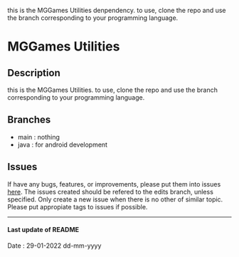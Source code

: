 this is the MGGames Utilities denpendency.
to use, clone the repo and use the branch corresponding to your programming language.

# MGGames Utilities #

## Description ##
this is the MGGames Utilities.
to use, clone the repo and use the branch corresponding to your programming language.


## Branches ##
* main : nothing
* java : for android development


## Issues ##
If have any bugs, features, or improvements,
please put them into issues
[here](https://github.com/martinmimigames/util/issues/new).
The issues created should be refered to the edits branch, unless specified.
Only create a new issue when there is no other of similar topic.
Please put appropiate tags to issues if possible.


- - - -


#### Last update of README ####
Date : 29-01-2022 dd-mm-yyyy

